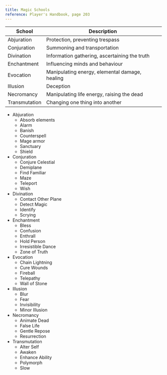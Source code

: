 ```yaml
---
title: Magic Schools
reference: Player's Handbook, page 203
---
```


| School        | Description                                    |
| ------------- | ---------------------------------------------- |
| Abjuration    | Protection, preventing trespass                |
| Conjuration   | Summoning and transportation                   |
| Divination    | Information gathering, ascertaining the truth  |
| Enchantment   | Influencing minds and behaviour                |
| Evocation     | Manipulating energy, elemental damage, healing |
| Illusion      | Deception                                      |
| Necromancy    | Manipulating life energy, raising the dead     |
| Transmutation | Changing one thing into another                |

- Abjuration
  - Absorb elements
  - Alarm
  - Banish
  - Counterspell
  - Mage armor
  - Sanctuary
  - Shield
- Conjuration
  - Conjure Celestial
  - Demiplane
  - Find Familiar
  - Maze
  - Teleport
  - Wish
- Divination
  - Contact Other Plane
  - Detect Magic
  - Identify
  - Scrying
- Enchantment
  - Bless
  - Confusion
  - Enthrall
  - Hold Person
  - Irresistible Dance
  - Zone of Truth
- Evocation
  - Chain Lightning
  - Cure Wounds
  - Fireball
  - Telepathy
  - Wall of Stone
- Illusion
  - Blur
  - Fear
  - Invisibility
  - Minor Illusion
- Necromancy
  - Animate Dead
  - False Life
  - Gentle Repose
  - Resurrection
- Transmutation
  - Alter Self
  - Awaken
  - Enhance Ability
  - Polymorph
  - Slow
